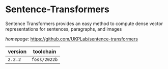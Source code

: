 # Sentence-Transformers

Sentence Transformers provides an easy method to compute dense vector representations for sentences,  paragraphs, and images

*homepage*: <https://github.com/UKPLab/sentence-transformers>

version | toolchain
--------|----------
``2.2.2`` | ``foss/2022b``
